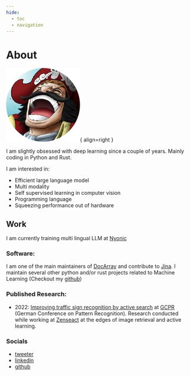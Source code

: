 ```yaml
---
hide:
  - toc
  - navigation
---
```

# About

![Image title](assets/logo.png){ align=right }

I am slightly obsessed with deep learning since a couple of years. Mainly coding in Python and Rust. 

I am interested in:
  * Efficient large language model
  * Multi modality
  * Self supervised learning in computer vision
  * Programming language
  * Squeezing performance out of hardware



## Work

I am currently training multi lingual LLM at [Nyonic](https://www.nyonic.ai/)

### Software:

I am one of the main maintainers of [DocArray](https://github.com/docarray/docarray) and contribute to [Jina](https://github.com/jina-ai/jina). I maintain several other python and/or rust projects related to Machine Learning (Checkout my [github](https://github.com/samsja))

### Published Research:

* 2022: [Improving traffic sign recognition by active search](https://arxiv.org/abs/2111.14426) at [GCPR](https://link.springer.com/chapter/10.1007/978-3-031-16788-1_36) (German Conference on Pattern Recognition). Research conducted while working at [Zenseact](https://zenseact.com/) at the edges of image retrieval and active learning.


### Socials

* [tweeter](https://twitter.com/samsja19)
* [linkedin](https://www.linkedin.com/in/sami-jaghouar-805505193/)
* [github](https://github.com/samsja)
